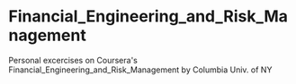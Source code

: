 # Financial_Engineering_and_Risk_Management
Personal excercises on Coursera's Financial_Engineering_and_Risk_Management by Columbia Univ. of NY
